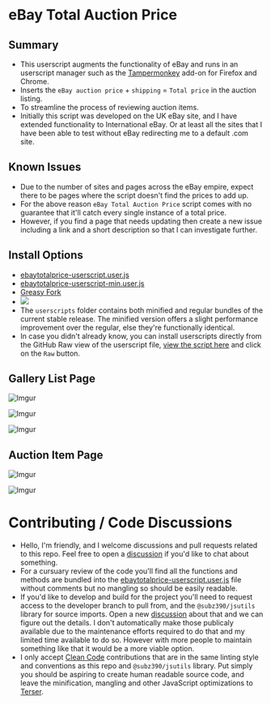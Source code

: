 # eBay Total Auction Price

## Summary

* This userscript augments the functionality of eBay and runs in an userscript manager such as the [Tampermonkey](https://www.tampermonkey.net/) add-on for Firefox and Chrome.
* Inserts the `eBay auction price` + `shipping` = `Total price` in the auction listing.
* To streamline the process of reviewing auction items.
* Initially this script was developed on the UK eBay site, and I have extended functionality to International eBay.  Or at least all the sites that I have been able to test without eBay redirecting me to a default .com site.

## Known Issues

* Due to the number of sites and pages across the eBay empire, expect there to be pages where the script doesn't find the prices to add up.
* For the above reason `eBay Total Auction Price` script comes with no guarantee that it'll catch every single instance of a total price.
* However, if you find a page that needs updating then create a new issue including a link and a short description so that I can investigate further.

## Install Options

* [ebaytotalprice-userscript.user.js](https://github.com/subz390/ebaytotalprice-userscript/raw/master/userscripts/ebaytotalprice-userscript.user.js)
* [ebaytotalprice-userscript-min.user.js](https://github.com/subz390/ebaytotalprice-userscript/raw/master/userscripts/ebaytotalprice-userscript-min.user.js)
* [Greasy Fork](https://greasyfork.org/en/scripts/8630-ebay-total-auction-price)
* [![](https://data.jsdelivr.com/v1/package/gh/subz390/ebaytotalprice-userscript/badge)](https://www.jsdelivr.com/package/gh/subz390/ebaytotalprice-userscript)
* The `userscripts` folder contains both minified and regular bundles of the current stable release. The minified version offers a slight performance improvement over the regular, else they're functionally identical.
* In case you didn't already know, you can install userscripts directly from the GitHub Raw view of the userscript file, [view the script here](https://github.com/subz390/ebaytotalprice-userscript/blob/master/userscripts/ebaytotalprice-userscript.user.js) and click on the `Raw` button.

## Gallery List Page
![Imgur](https://i.imgur.com/24hoYMa.png)

![Imgur](https://i.imgur.com/OTS0qPS.png)

![Imgur](https://i.imgur.com/SRQ5VsD.png)

## Auction Item Page

![Imgur](https://i.imgur.com/BLl78i0.png)

![Imgur](https://i.imgur.com/haPUWi5.png)

# Contributing / Code Discussions

* Hello, I'm friendly, and I welcome discussions and pull requests related to this repo.  Feel free to open a [discussion](https://github.com/subz390/ebaytotalprice-userscript/discussions) if you'd like to chat about something.
* For a cursuary review of the code you'll find all the functions and methods are bundled into the [ebaytotalprice-userscript.user.js](https://github.com/subz390/ebaytotalprice-userscript/blob/master/userscripts/ebaytotalprice-userscript.user.js) file without comments but no mangling so should be easily readable.
* If you'd like to develop and build for the project you'll need to request access to the developer branch to pull from, and the `@subz390/jsutils` library for source imports.  Open a new [discussion](https://github.com/subz390/ebaytotalprice-userscript/discussions) about that and we can figure out the details.  I don't automatically make those publicaly available due to the maintenance efforts required to do that and my limited time available to do so.  However with more people to maintain something like that it would be a more viable option.
* I only accept [Clean Code](https://www.udemy.com/course/writing-clean-code/) contributions that are in the same linting style and conventions as this repo and `@subz390/jsutils` library.  Put simply you should be aspiring to create human readable source code, and leave the minification, mangling and other JavaScript optimizations to [Terser](https://github.com/terser/terser).
